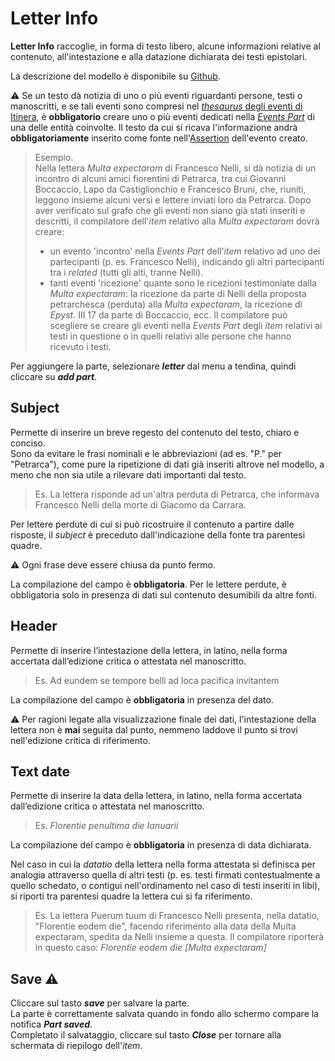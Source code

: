 # Letter Info

**Letter Info** raccoglie, in forma di testo libero, alcune informazioni relative al contenuto, all'intestazione e alla datazione dichiarata dei testi epistolari.  

La descrizione del modello è disponibile su [Github](https://github.com/vedph/cadmus-itinera#letterinfopart).  

⚠️ Se un testo dà notizia di uno o più eventi riguardanti persone, testi o manoscritti, e se tali eventi sono compresi nel [_thesaurus_ degli eventi di Itinera](Events_Thesaurus.md), è **obbligatorio** creare uno o più eventi dedicati nella [_Events Part_](Events_Part.md) di una delle entità coinvolte. Il testo da cui si ricava l'informazione andrà **obbligatoriamente** inserito come fonte nell'[Assertion](Assertion_Brick.md) dell'evento creato.

> Esempio.   
Nella lettera _Multa expectaram_ di Francesco Nelli, si dà notizia di un incontro di alcuni amici fiorentini di Petrarca, tra cui Giovanni Boccaccio, Lapo da Castiglionchio e Francesco Bruni, che, riuniti, leggono insieme alcuni versi e lettere inviati loro da Petrarca. Dopo aver verificato sul grafo che gli eventi non siano già stati inseriti e descritti, il compilatore dell'_item_ relativo alla _Multa expectaram_ dovrà creare:  
> - un evento 'incontro' nella _Events Part_ dell'_item_ relativo ad uno dei partecipanti (p. es. Francesco Nelli), indicando gli altri partecipanti tra i _related_ (tutti gli alti, tranne Nelli). 
> - tanti eventi 'ricezione' quante sono le ricezioni testimoniate dalla _Multa expectaram_: la ricezione da parte di Nelli della proposta petrarchesca (perduta) alla _Multa expectaram_, la ricezione di _Epyst._ III 17 da parte di Boccaccio, ecc. Il compilatore può scegliere se creare gli eventi nella _Events Part_ degli _item_ relativi ai testi in questione o in quelli relativi alle persone che hanno ricevuto i testi.

Per aggiungere la parte, selezionare **_letter_** dal menu a tendina, quindi cliccare su **_add part_**.

## Subject
Permette di inserire un breve regesto del contenuto del testo, chiaro e conciso.   
Sono da evitare le frasi nominali e le abbreviazioni (ad es. "P." per "Petrarca"), come pure la ripetizione di dati già inseriti altrove nel modello, a meno che non sia utile a rilevare dati importanti dal testo.

> Es. La lettera risponde ad un'altra perduta di Petrarca, che informava Francesco Nelli della morte di Giacomo da Carrara.

Per lettere perdute di cui si può ricostruire il contenuto a partire dalle risposte, il _subject_ è preceduto dall'indicazione della fonte tra parentesi quadre. 

⚠️ Ogni frase deve essere chiusa da punto fermo.  

La compilazione del campo è **obbligatoria**. Per le lettere perdute, è obbligatoria solo in presenza di dati sul contenuto desumibili da altre fonti. 

## Header
Permette di inserire l’intestazione della lettera, in latino, nella forma accertata dall’edizione critica o attestata nel manoscritto.

> Es. Ad eundem se tempore belli ad loca pacifica invitantem

La compilazione del campo è **obbligatoria** in presenza del dato. 

⚠️ Per ragioni legate alla visualizzazione finale dei dati, l'intestazione della lettera non è **mai** seguita dal punto, nemmeno laddove il punto si trovi nell'edizione critica di riferimento.  


## Text date
Permette di inserire la data della lettera, in latino, nella forma accertata dall’edizione critica o attestata nel manoscritto.

> Es. _Florentie penultima die Ianuarii_

La compilazione del campo è **obbligatoria** in presenza di data dichiarata. 

Nel caso in cui la _datatio_ della lettera nella forma attestata si definisca per analogia attraverso quella di altri testi (p. es. testi firmati contestualmente a quello schedato, o contigui nell'ordinamento nel caso di testi inseriti in libi), si riporti tra parentesi quadre la lettera cui si fa riferimento.

> Es. La lettera Puerum tuum di Francesco Nelli presenta, nella datatio, "Florentie eodem die", facendo riferimento alla data della Multa expectaram, spedita da Nelli insieme a questa. Il compilatore riporterà in questo caso:
_Florentie eodem die [Multa expectaram]_

## Save ⚠️ 
Cliccare sul tasto **_save_** per salvare la parte.  
La parte è correttamente salvata quando in fondo allo schermo compare la notifica **_Part saved_**.  
Completato il salvataggio, cliccare sul tasto **_Close_** per tornare alla schermata di riepilogo dell'_item_.
